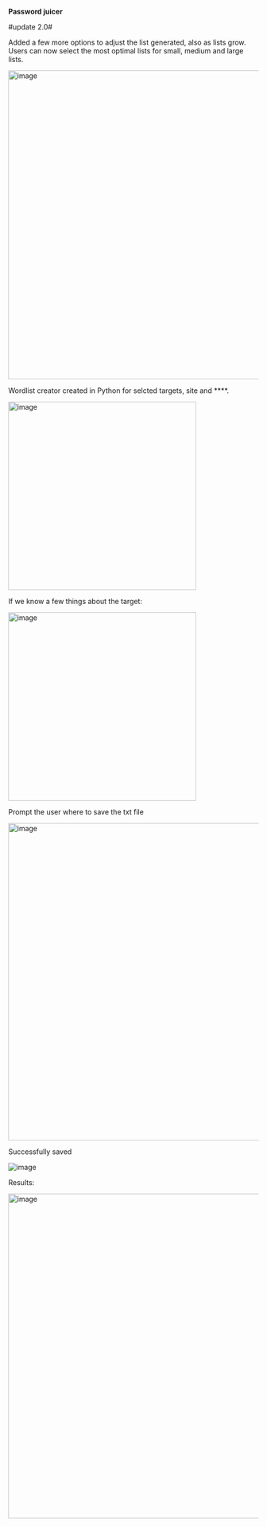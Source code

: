 **Password juicer**

#update 2.0#

Added a few more options to adjust the list generated, also as lists grow. Users can now select the most optimal lists for small, medium and large lists. 


<img width="620" alt="image" src="https://github.com/user-attachments/assets/6f124295-7f55-46f1-9b5a-85dbcd8efe9e">



Wordlist creator created in Python for selcted targets, site and ****. 

<img width="378" alt="image" src="https://github.com/user-attachments/assets/a0e7dda8-4868-425f-8b13-4e436f864ed3">


If we know a few things about the target:



<img width="378" alt="image" src="https://github.com/user-attachments/assets/e4e83e59-d48c-4954-bb4c-4bd4576523ec">


Prompt the user where to save the txt file


<img width="637" alt="image" src="https://github.com/user-attachments/assets/b64a61df-342e-4922-a3b9-5d14d20b83c1">



Successfully saved


![image](https://github.com/user-attachments/assets/55a29861-3bce-4f4a-9f50-bcc0d8e3e89f)



Results:



<img width="652" alt="image" src="https://github.com/user-attachments/assets/42f90d77-642c-4560-b6c3-71b19e58123d">



















